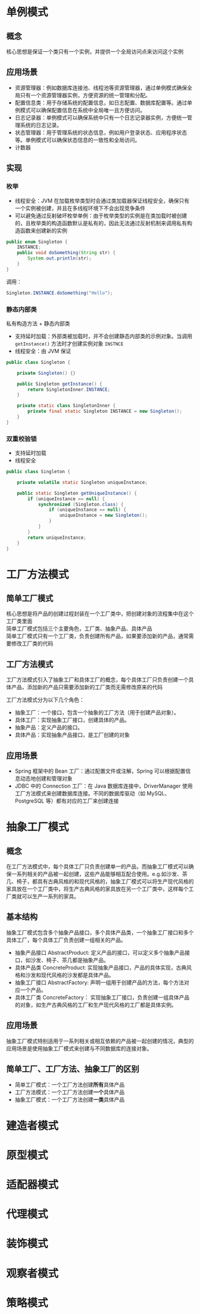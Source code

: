 # 单例模式
## 概念
核心思想是保证一个类只有一个实例，并提供一个全局访问点来访问这个实例
## 应用场景
- 资源管理器：例如数据库连接池、线程池等资源管理器，通过单例模式确保全局只有一个资源管理器实例，方便资源的统一管理和分配。
- 配置信息类：用于存储系统的配置信息，如日志配置、数据库配置等。通过单例模式可以确保配置信息在系统中全局唯一且方便访问。
- 日志记录器：单例模式可以确保系统中只有一个日志记录器实例，方便统一管理系统的日志记录。
- 状态管理器：用于管理系统的状态信息，例如用户登录状态、应用程序状态等。单例模式可以确保状态信息的一致性和全局访问。
- 计数器
## 实现
### 枚举
- 线程安全：JVM 在加载枚举类型时会通过类加载器保证线程安全，确保只有一个实例被创建，并且在多线程环境下不会出现竞争条件
- 可以避免通过反射破坏枚举单例：由于枚举类型的实例是在类加载时被创建的，且枚举类的构造函数默认是私有的，因此无法通过反射机制来调用私有构造函数来创建新的实例
```java
public enum Singleton {
    INSTANCE;
    public void doSomething(String str) {
        System.out.println(str);
    }
}
```
调用：
```java
Singleton.INSTANCE.doSomething("Hello");
```


### 静态内部类
私有构造方法 + 静态内部类
- 支持延时加载：外部类被加载时，并不会创建静态内部类的示例对象。当调用 `getInstance()` 方法时才创建实例对象 `INSTNCE`
- 线程安全：由 JVM 保证

```java
public class Singleton {

    private Singleton() {}

    public Singleton getInstance() {
        return SingletonInner.INSTANCE;
    }

    private static class SingletonInner {
        private final static Singleton INSTANCE = new Singleton();
    }
}
```

### 双重校验锁
- 支持延时加载
- 线程安全
```java
public class Singleton {

    private volatile static Singleton uniqueInstance;

    public static Singleton getUniqueInstance() {
        if (uniqueInstance == null) {
            synchronized (Singleton.class) {
                if (uniqueInstance == null) {
                    uniqueInstance = new Singleton();
                }
            } 
        }
        return uniqueInstance;
    }
}
```

# 工厂方法模式
## 简单工厂模式
  核心思想是将产品的创建过程封装在一个工厂类中，把创建对象的流程集中在这个工厂类里面   
  简单工厂模式包括三个主要角色，工厂类、抽象产品、具体产品  
  简单工厂模式只有一个工厂类，负责创建所有产品，如果要添加新的产品，通常需要修改工厂类的代码
## 工厂方法模式
  工厂方法模式引入了抽象工厂和具体工厂的概念，每个具体工厂只负责创建一个具体产品，添加新的产品只需要添加新的工厂类而无需修改原来的代码  

  工厂方法模式分为以下几个角色：
- 抽象工厂：一个接口，包含一个抽象的工厂方法（用于创建产品对象）。
- 具体工厂：实现抽象工厂接口，创建具体的产品。
- 抽象产品：定义产品的接口。
- 具体产品：实现抽象产品接口，是工厂创建的对象
## 应用场景
- Spring 框架中的 Bean 工厂：通过配置文件或注解，Spring 可以根据配置信息动态地创建和管理对象
- JDBC 中的 Connection 工厂：在 Java 数据库连接中，DriverManager 使用工厂方法模式来创建数据库连接。不同的数据库驱动（如 MySQL、PostgreSQL 等）都有对应的工厂来创建连接

# 抽象工厂模式
## 概念
  在工厂方法模式中，每个具体工厂只负责创建单一的产品，而抽象工厂模式可以确保一系列相关的产品被一起创建，这些产品能够相互配合使用。e.g.如沙发、茶几、椅子，都具有古典风格的和现代风格的，抽象工厂模式可以将生产现代风格的家具放在一个工厂类中，将生产古典风格的家具放在另一个工厂类中，这样每个工厂类就可以生产一系列的家具。  
## 基本结构
抽象工厂模式包含多个抽象产品接口，多个具体产品类，一个抽象工厂接口和多个具体工厂，每个具体工厂负责创建一组相关的产品。  
- 抽象产品接口 AbstractProduct: 定义产品的接口，可以定义多个抽象产品接口，如沙发、椅子、茶几都是抽象产品。
- 具体产品类 ConcreteProduct: 实现抽象产品接口，产品的具体实现，古典风格和沙发和现代风格的沙发都是具体产品。
- 抽象工厂接口 AbstractFactory: 声明一组用于创建产品的方法，每个方法对应一个产品。
- 具体工厂类 ConcreteFactory： 实现抽象工厂接口，负责创建一组具体产品的对象，如生产古典风格的工厂和生产现代风格的工厂都是具体实例。
## 应用场景
  抽象工厂模式特别适用于一系列相关或相互依赖的产品被一起创建的情况，典型的应用场景是使用抽象工厂模式来创建与不同数据库的连接对象。  
## 简单工厂、工厂方法、抽象工厂的区别
- 简单工厂模式：一个工厂方法创建**所有**具体产品
- 工厂方法模式：一个工厂方法创建**一个**具体产品
- 抽象工厂模式：一个工厂方法创建**一类**具体产品


# 建造者模式

# 原型模式

# 适配器模式

# 代理模式

# 装饰模式

# 观察者模式

# 策略模式


